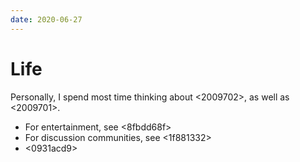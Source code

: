 ```yaml
---
date: 2020-06-27
---
```


# Life

Personally, I spend most time thinking about <2009702>, as well as <2009701>.  

* For entertainment, see <8fbdd68f>
* For discussion communities, see <1f881332>
* <0931acd9>
